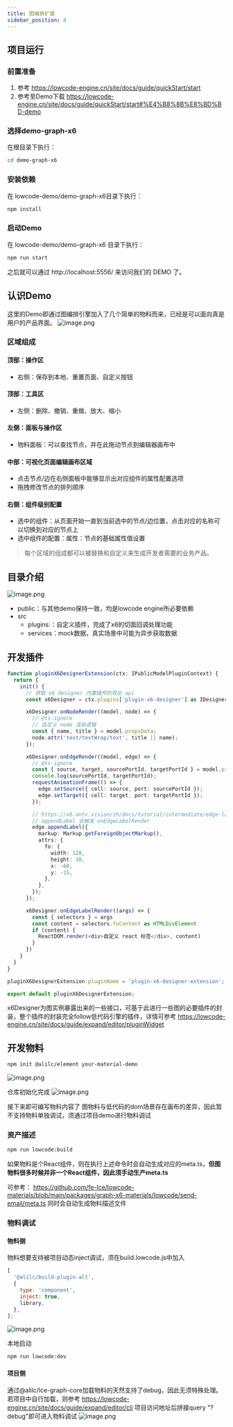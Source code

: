 ```yaml
---
title: 图编排扩展
sidebar_position: 8
---
```


## 项目运行

### 前置准备

1. 参考 https://lowcode-engine.cn/site/docs/guide/quickStart/start
2. 参考至Demo下载 https://lowcode-engine.cn/site/docs/guide/quickStart/start#%E4%B8%8B%E8%BD%BD-demo

### 选择demo-graph-x6

在根目录下执行：

```bash
cd demo-graph-x6
```

### 安装依赖

在 lowcode-demo/demo-graph-x6目录下执行：

```bash
npm install
```

### 启动Demo

在 lowcode-demo/demo-graph-x6 目录下执行：

```bash
npm run start
```

之后就可以通过 http://localhost:5556/ 来访问我们的 DEMO 了。

## 认识Demo

这里的Demo即通过图编排引擎加入了几个简单的物料而来，已经是可以面向真是用户的产品界面。
![image.png](https://img.alicdn.com/imgextra/i1/O1CN016TbCI31hM2sJy8qkR_!!6000000004262-2-tps-5120-2726.png)

### 区域组成

#### 顶部：操作区​

- 右侧：保存到本地、重置页面、自定义按钮

#### 顶部：工具区

- 左侧：删除、撤销、重做、放大、缩小

#### 左侧：面板与操作区​

- 物料面板：可以查找节点，并在此拖动节点到编辑器画布中

#### 中部：可视化页面编辑画布区域​

- 点击节点/边在右侧面板中能够显示出对应组件的属性配置选项
- 拖拽修改节点的排列顺序

#### 右侧：组件级别配置​

- 选中的组件：从页面开始一直到当前选中的节点/边位置，点击对应的名称可以切换到对应的节点上
- 选中组件的配置：属性：节点的基础属性值设置

> 每个区域的组成都可以被替换和自定义来生成开发者需要的业务产品。

## 目录介绍

![image.png](https://img.alicdn.com/imgextra/i3/O1CN01Luc8gr1tLq5QTbpb9_!!6000000005886-0-tps-832-1522.jpg)

- public：与其他demo保持一致，均是lowcode engine所必要依赖
- src
  - plugins:：自定义插件，完成了x6的切面回调处理功能
  - services：mock数据，真实场景中可能为异步获取数据

## 开发插件

```typescript
function pluginX6DesignerExtension(ctx: IPublicModelPluginContext) {
  return {
    init() {
      // 获取 x6 designer 内置插件的导出 api
      const x6Designer = ctx.plugins['plugin-x6-designer'] as IDesigner;

      x6Designer.onNodeRender((model, node) => {
        // @ts-ignore
        // 自定义 node 渲染逻辑
        const { name, title } = model.propsData;
        node.attr('text/textWrap/text', title || name);
      });

      x6Designer.onEdgeRender((model, edge) => {
        // @ts-ignore
        const { source, target, sourcePortId, targetPortId } = model.propsData;
        console.log(sourcePortId, targetPortId);
        requestAnimationFrame(() => {
          edge.setSource({ cell: source, port: sourcePortId });
          edge.setTarget({ cell: target, port: targetPortId });
        });

        // https://x6.antv.vision/zh/docs/tutorial/intermediate/edge-labels x6 标签模块
        // appendLabel 会触发 onEdgeLabelRender
        edge.appendLabel({
          markup: Markup.getForeignObjectMarkup(),
          attrs: {
            fo: {
              width: 120,
              height: 30,
              x: -60,
              y: -15,
            },
          },
        });
      });

      x6Designer.onEdgeLabelRender((args) => {
        const { selectors } = args
        const content = selectors.foContent as HTMLDivElement
        if (content) {
          ReactDOM.render(<div>自定义 react 标签</div>, content)
        }
      })
    }
  }
}

pluginX6DesignerExtension.pluginName = 'plugin-x6-designer-extension';

export default pluginX6DesignerExtension;
```

x6Designer为图实例暴露出来的一些接口，可基于此进行一些图的必要插件的封装，整个插件的封装完全follow低代码引擎的插件，详情可参考 https://lowcode-engine.cn/site/docs/guide/expand/editor/pluginWidget

## 开发物料

```bash
npm init @alilc/element your-material-demo
```

![image.png](https://img.alicdn.com/imgextra/i3/O1CN01DCCqO82ADuhS8ztCt_!!6000000008170-2-tps-546-208.png)

仓库初始化完成
![image.png](https://img.alicdn.com/imgextra/i2/O1CN01qK2rUe1JNpdqbdhoW_!!6000000001017-0-tps-5120-2830.jpg)

接下来即可编写物料内容了
图物料与低代码的dom场景存在画布的差异，因此暂不支持物料单独调试，须通过项目demo进行物料调试

### 资产描述

```bash
npm run lowcode:build
```

如果物料是个React组件，则在执行上述命令时会自动生成对应的meta.ts，<b>但图物料很多时候并非一个React组件，因此须手动生产meta.ts</b>

可参考： https://github.com/fe-lce/lowcode-materials/blob/main/packages/graph-x6-materials/lowcode/send-email/meta.ts
同时会自动生成物料描述文件

### 物料调试

#### 物料侧

物料想要支持被项目动态inject调试，须在build.lowcode.js中加入

```javascript
[
  '@alilc/build-plugin-alt',
  {
    type: 'component',
    inject: true,
    library,
  },
];
```

![image.png](https://img.alicdn.com/imgextra/i4/O1CN01HyXfL12992sDkOmOg_!!6000000008024-0-tps-5120-2824.jpg)

本地启动

```bash
npm run lowcode:dev
```

#### 项目侧

通过@alilc/lce-graph-core加载物料的天然支持了debug，因此无须特殊处理。
若项目中自行加载，则参考 https://lowcode-engine.cn/site/docs/guide/expand/editor/cli
项目访问地址后拼接query "?debug"即可进入物料调试
![image.png](https://img.alicdn.com/imgextra/i2/O1CN01ke58hT1aRoYJzkutk_!!6000000003327-2-tps-5120-2790.png)
